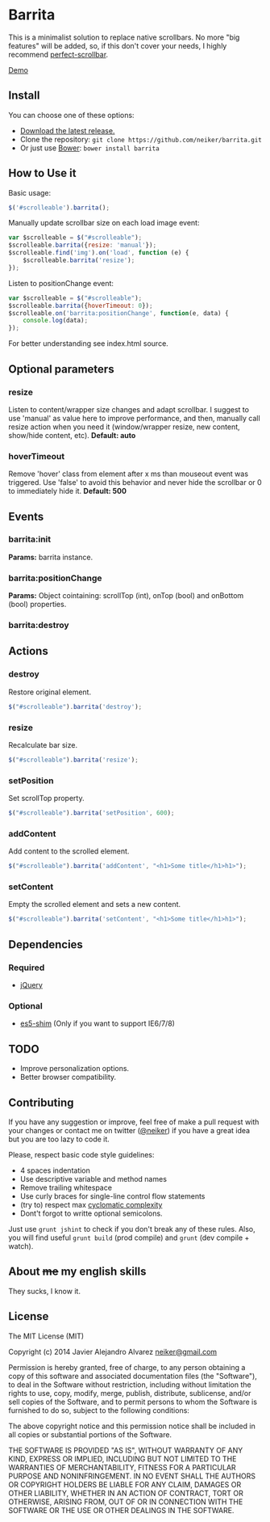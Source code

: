Barrita
=================

This is a minimalist solution to replace native scrollbars. No more "big features" will be added, so, if this don't cover your needs, I highly recommend [perfect-scrollbar](https://github.com/noraesae/perfect-scrollbar). 

[Demo](https://neiker.github.io/barrita/)

Install
-------

You can choose one of these options:

- [Download the latest release.](https://github.com/neiker/barrita/archive/master.zip)
- Clone the repository: ```git clone https://github.com/neiker/barrita.git ```
- Or just use [Bower](http://bower.io/): ```bower install barrita```


How to Use it
----------

Basic usage:
```javascript
$('#scrolleable').barrita();
```

Manually update scrollbar size on each load image event:
```javascript
var $scrolleable = $("#scrolleable");
$scrolleable.barrita({resize: 'manual'});
$scrolleable.find('img').on('load', function (e) { 
    $scrolleable.barrita('resize');
});
```

Listen to positionChange event:
```javascript
var $scrolleable = $("#scrolleable");
$scrolleable.barrita({hoverTimeout: 0});
$scrolleable.on('barrita:positionChange', function(e, data) {
    console.log(data);
});
```

For better understanding see index.html source.

Optional parameters
-------------------
### resize
Listen to content/wrapper size changes and adapt scrollbar. I suggest to use 'manual' as value here to improve performance, and then, manually call resize action when you need it (window/wrapper resize, new content, show/hide content, etc).
**Default: auto**

### hoverTimeout
Remove 'hover' class from element after x ms than mouseout event was triggered. Use 'false' to avoid this behavior and never hide the scrollbar or 0 to immediately hide it.
**Default: 500**

Events
-------------------
### barrita:init
**Params:** barrita instance.

### barrita:positionChange
**Params:** Object cointaining: scrollTop (int), onTop (bool) and onBottom (bool) properties.

### barrita:destroy


Actions
-------------------
### destroy
Restore original element.
```javascript
$("#scrolleable").barrita('destroy');
```

### resize
Recalculate bar size.
```javascript
$("#scrolleable").barrita('resize');
```

### setPosition
Set scrollTop property.
```javascript
$("#scrolleable").barrita('setPosition', 600);
```

### addContent
Add content to the scrolled element.
```javascript
$("#scrolleable").barrita('addContent', "<h1>Some title</h1>h1>");
```

### setContent
Empty the scrolled element and sets a new content.
```javascript
$("#scrolleable").barrita('setContent', "<h1>Some title</h1>h1>");
```

Dependencies 
----------
### Required
- [jQuery](https://github.com/jquery/jquery)

### Optional
- [es5-shim](https://github.com/es-shims/es5-shim) (Only if you want to support IE6/7/8)

TODO
--------
- Improve personalization options.
- Better browser compatibility.

Contributing
--------
If you have any suggestion or improve, feel free of make a pull request with your changes or contact me on twitter ([@neiker](http://twitter.com/neiker)) if you have a great idea but you are too lazy to code it.

Please, respect basic code style guidelines: 

- 4 spaces indentation
- Use descriptive variable and method names
- Remove trailing whitespace
- Use curly braces for single-line control flow statements
- (try to) respect max [cyclomatic complexity](http://www.elijahmanor.com/control-the-complexity-of-your-javascript-functions-with-jshint/)
- Dont't forgot to writte optional semicolons. 

Just use ```grunt jshint``` to check if you don't break any of these rules. Also, you will find useful ```grunt build``` (prod compile) and ```grunt``` (dev compile + watch).

About <del>me</del> my english skills
--------
They sucks, I know it. 

License
-------

The MIT License (MIT)

Copyright (c) 2014 Javier Alejandro Alvarez <neiker@gmail.com>

Permission is hereby granted, free of charge, to any person obtaining a copy
of this software and associated documentation files (the "Software"), to deal
in the Software without restriction, including without limitation the rights
to use, copy, modify, merge, publish, distribute, sublicense, and/or sell
copies of the Software, and to permit persons to whom the Software is
furnished to do so, subject to the following conditions:

The above copyright notice and this permission notice shall be included in
all copies or substantial portions of the Software.

THE SOFTWARE IS PROVIDED "AS IS", WITHOUT WARRANTY OF ANY KIND, EXPRESS OR
IMPLIED, INCLUDING BUT NOT LIMITED TO THE WARRANTIES OF MERCHANTABILITY,
FITNESS FOR A PARTICULAR PURPOSE AND NONINFRINGEMENT. IN NO EVENT SHALL THE
AUTHORS OR COPYRIGHT HOLDERS BE LIABLE FOR ANY CLAIM, DAMAGES OR OTHER
LIABILITY, WHETHER IN AN ACTION OF CONTRACT, TORT OR OTHERWISE, ARISING FROM,
OUT OF OR IN CONNECTION WITH THE SOFTWARE OR THE USE OR OTHER DEALINGS IN
THE SOFTWARE.
